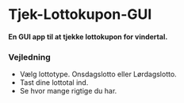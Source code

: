 # Tjek-Lottokupon-GUI
#### En GUI app til at tjekke lottokupon for vindertal.
### Vejledning
- Vælg lottotype. Onsdagslotto eller Lørdagslotto.
- Tast dine lottotal ind.
- Se hvor mange rigtige du har.
